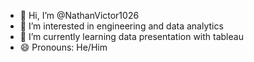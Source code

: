 - 👋 Hi, I’m @NathanVictor1026
- 👀 I’m interested in engineering and data analytics
- 🌱 I’m currently learning data presentation with tableau
- 😄 Pronouns: He/Him
  

<!---
NathanVictor1026/NathanVictor1026 is a ✨ special ✨ repository because its `README.md` (this file) appears on your GitHub profile.
You can click the Preview link to take a look at your changes.
--->
